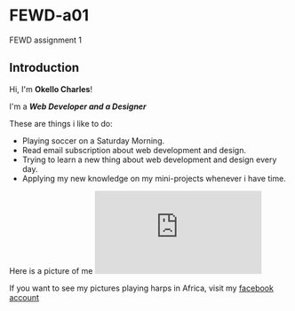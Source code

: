 # FEWD-a01
FEWD assignment 1

## Introduction
Hi, I'm **Okello Charles**!

I'm a _**Web Developer and a Designer**_

These are things i like to do:
* Playing soccer on a Saturday Morning.
* Read email subscription about web development and design.
* Trying to learn a new thing about web development and design every day.
* Applying my new knowledge on my mini-projects whenever i have time.

Here is a picture of me
![Me thinking of what to learn next](https://www.facebook.com/photo.php?fbid=10211143435130441&set=a.1590519091583.79592.1494042297&type=3&theater)

If you want to see my pictures playing harps in Africa, visit my [facebook account](https://www.facebook.com/okello.kolo)
